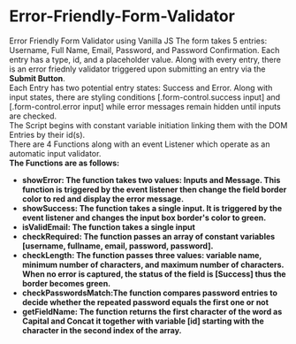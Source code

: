 # Error-Friendly-Form-Validator
Error Friendly Form Validator using Vanilla JS
The form takes 5 entries: Username, Full Name, Email, Password, and Password Confirmation. Each entry has a type, id, and a placeholder value. Along with every entry, there is an error friednly validator triggered upon submitting an entry via the <b>Submit Button</b>.<br>
Each Entry has two potential entry states: Success and Error. Along with input states, there are styling conditions [.form-control.success input] and [.form-control.error input] while error messages remain hidden until inputs are checked.<br>
The Script begins with constant variable initiation linking them with the DOM Entries by their id(s).<br>
There are 4 Functions along with an event Listener which operate as an automatic input validator.<br>
<b> The Functions are as follows:<b><br>
<ul>
  <li><b>showError</b>: The function takes two values: Inputs and Message. This function is triggered by the event listener then change the field border color to red and display the error message.</li>
  <li><b>showSuccess</b>: The function takes a single input. It is triggered by the event listener and changes the input box border's color to green.</li>
  <li><b>isValidEmail</b>: The function takes a single input</li>
  <li><b>checkRequired</b>: The function passes an array of constant variables [username, fullname, email, password, password].</li>
 <li><b>checkLength</b>: The function passes three values: variable name, minimum number of characters, and maximum number of characters. When no error is captured, the status of the field is [Success] thus the border becomes green.</li>
  <li><b>checkPasswordsMatch</b>:The function compares password entries to decide whether the repeated password equals the first one or not</li>
  <li><b>getFieldName</b>: The function returns the first character of the word as Capital and Concat it together with variable [id] starting with the character in the second index of the array.</li>
  
</ul>
